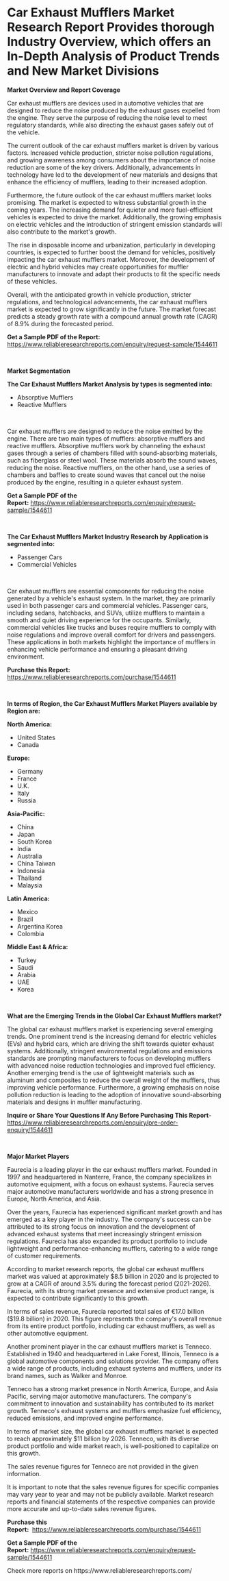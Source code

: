 <p><h1>Car Exhaust Mufflers Market Research Report Provides thorough Industry Overview, which offers an In-Depth Analysis of Product Trends and New Market Divisions</h1></p><p><strong>Market Overview and Report Coverage</strong></p>
<p><p>Car exhaust mufflers are devices used in automotive vehicles that are designed to reduce the noise produced by the exhaust gases expelled from the engine. They serve the purpose of reducing the noise level to meet regulatory standards, while also directing the exhaust gases safely out of the vehicle.</p><p>The current outlook of the car exhaust mufflers market is driven by various factors. Increased vehicle production, stricter noise pollution regulations, and growing awareness among consumers about the importance of noise reduction are some of the key drivers. Additionally, advancements in technology have led to the development of new materials and designs that enhance the efficiency of mufflers, leading to their increased adoption.</p><p>Furthermore, the future outlook of the car exhaust mufflers market looks promising. The market is expected to witness substantial growth in the coming years. The increasing demand for quieter and more fuel-efficient vehicles is expected to drive the market. Additionally, the growing emphasis on electric vehicles and the introduction of stringent emission standards will also contribute to the market's growth.</p><p>The rise in disposable income and urbanization, particularly in developing countries, is expected to further boost the demand for vehicles, positively impacting the car exhaust mufflers market. Moreover, the development of electric and hybrid vehicles may create opportunities for muffler manufacturers to innovate and adapt their products to fit the specific needs of these vehicles.</p><p>Overall, with the anticipated growth in vehicle production, stricter regulations, and technological advancements, the car exhaust mufflers market is expected to grow significantly in the future. The market forecast predicts a steady growth rate with a compound annual growth rate (CAGR) of 8.9% during the forecasted period.</p></p>
<p><strong>Get a Sample PDF of the Report:</strong> <a href="https://www.reliableresearchreports.com/enquiry/request-sample/1544611">https://www.reliableresearchreports.com/enquiry/request-sample/1544611</a></p>
<p>&nbsp;</p>
<p><strong>Market Segmentation</strong></p>
<p><strong>The Car Exhaust Mufflers Market Analysis by types is segmented into:</strong></p>
<p><ul><li>Absorptive Mufflers</li><li>Reactive Mufflers</li></ul></p>
<p>&nbsp;</p>
<p><p>Car exhaust mufflers are designed to reduce the noise emitted by the engine. There are two main types of mufflers: absorptive mufflers and reactive mufflers. Absorptive mufflers work by channeling the exhaust gases through a series of chambers filled with sound-absorbing materials, such as fiberglass or steel wool. These materials absorb the sound waves, reducing the noise. Reactive mufflers, on the other hand, use a series of chambers and baffles to create sound waves that cancel out the noise produced by the engine, resulting in a quieter exhaust system.</p></p>
<p><strong>Get a Sample PDF of the Report:</strong>&nbsp;<a href="https://www.reliableresearchreports.com/enquiry/request-sample/1544611">https://www.reliableresearchreports.com/enquiry/request-sample/1544611</a></p>
<p>&nbsp;</p>
<p><strong>The Car Exhaust Mufflers Market Industry Research by Application is segmented into:</strong></p>
<p><ul><li>Passenger Cars</li><li>Commercial Vehicles</li></ul></p>
<p>&nbsp;</p>
<p><p>Car exhaust mufflers are essential components for reducing the noise generated by a vehicle's exhaust system. In the market, they are primarily used in both passenger cars and commercial vehicles. Passenger cars, including sedans, hatchbacks, and SUVs, utilize mufflers to maintain a smooth and quiet driving experience for the occupants. Similarly, commercial vehicles like trucks and buses require mufflers to comply with noise regulations and improve overall comfort for drivers and passengers. These applications in both markets highlight the importance of mufflers in enhancing vehicle performance and ensuring a pleasant driving environment.</p></p>
<p><strong>Purchase this Report:</strong>&nbsp; <a href="https://www.reliableresearchreports.com/purchase/1544611">https://www.reliableresearchreports.com/purchase/1544611</a></p>
<p>&nbsp;</p>
<p><strong>In terms of Region, the Car Exhaust Mufflers Market Players available by Region are:</strong></p>
<p>
    <p> <strong> North America: </strong>
        <ul>
            <li>United States</li>
            <li>Canada</li>
        </ul>
        </p> 
    <p> <strong> Europe: </strong>
        <ul>
            <li>Germany</li>
            <li>France</li>
            <li>U.K.</li>
            <li>Italy</li>
            <li>Russia</li>
        </ul>
        </p> 
    <p> <strong> Asia-Pacific: </strong>
        <ul>
            <li>China</li>
            <li>Japan</li>
            <li>South Korea</li>
            <li>India</li>
            <li>Australia</li>
            <li>China Taiwan</li>
            <li>Indonesia</li>
            <li>Thailand</li>
            <li>Malaysia</li>
        </ul>
        </p> 
    <p> <strong> Latin America: </strong>
        <ul>
            <li>Mexico</li>
            <li>Brazil</li>
            <li>Argentina Korea</li>
            <li>Colombia</li>
        </ul>
        </p> 
    <p> <strong> Middle East & Africa: </strong>
        <ul>
            <li>Turkey</li>
            <li>Saudi</li>
            <li>Arabia</li>
            <li>UAE</li>
            <li>Korea</li>
        </ul>
    </p>
    </p>
<p>&nbsp;</p>
<p><strong>What are the Emerging Trends in the Global Car Exhaust Mufflers market?</strong></p>
<p><p>The global car exhaust mufflers market is experiencing several emerging trends. One prominent trend is the increasing demand for electric vehicles (EVs) and hybrid cars, which are driving the shift towards quieter exhaust systems. Additionally, stringent environmental regulations and emissions standards are prompting manufacturers to focus on developing mufflers with advanced noise reduction technologies and improved fuel efficiency. Another emerging trend is the use of lightweight materials such as aluminum and composites to reduce the overall weight of the mufflers, thus improving vehicle performance. Furthermore, a growing emphasis on noise pollution reduction is leading to the adoption of innovative sound-absorbing materials and designs in muffler manufacturing.</p></p>
<p><strong>Inquire or Share Your Questions If Any Before Purchasing This Report</strong>- <a href="https://www.reliableresearchreports.com/enquiry/pre-order-enquiry/1544611">https://www.reliableresearchreports.com/enquiry/pre-order-enquiry/1544611</a></p>
<p>&nbsp;</p>
<p><strong>Major Market Players</strong></p>
<p><p>Faurecia is a leading player in the car exhaust mufflers market. Founded in 1997 and headquartered in Nanterre, France, the company specializes in automotive equipment, with a focus on exhaust systems. Faurecia serves major automotive manufacturers worldwide and has a strong presence in Europe, North America, and Asia.</p><p>Over the years, Faurecia has experienced significant market growth and has emerged as a key player in the industry. The company's success can be attributed to its strong focus on innovation and the development of advanced exhaust systems that meet increasingly stringent emission regulations. Faurecia has also expanded its product portfolio to include lightweight and performance-enhancing mufflers, catering to a wide range of customer requirements.</p><p>According to market research reports, the global car exhaust mufflers market was valued at approximately $8.5 billion in 2020 and is projected to grow at a CAGR of around 3.5% during the forecast period (2021-2026). Faurecia, with its strong market presence and extensive product range, is expected to contribute significantly to this growth.</p><p>In terms of sales revenue, Faurecia reported total sales of €17.0 billion ($19.8 billion) in 2020. This figure represents the company's overall revenue from its entire product portfolio, including car exhaust mufflers, as well as other automotive equipment.</p><p>Another prominent player in the car exhaust mufflers market is Tenneco. Established in 1940 and headquartered in Lake Forest, Illinois, Tenneco is a global automotive components and solutions provider. The company offers a wide range of products, including exhaust systems and mufflers, under its brand names, such as Walker and Monroe.</p><p>Tenneco has a strong market presence in North America, Europe, and Asia Pacific, serving major automotive manufacturers. The company's commitment to innovation and sustainability has contributed to its market growth. Tenneco's exhaust systems and mufflers emphasize fuel efficiency, reduced emissions, and improved engine performance.</p><p>In terms of market size, the global car exhaust mufflers market is expected to reach approximately $11 billion by 2026. Tenneco, with its diverse product portfolio and wide market reach, is well-positioned to capitalize on this growth.</p><p>The sales revenue figures for Tenneco are not provided in the given information.</p><p>It is important to note that the sales revenue figures for specific companies may vary year to year and may not be publicly available. Market research reports and financial statements of the respective companies can provide more accurate and up-to-date sales revenue figures.</p></p>
<p><strong>Purchase this Report:</strong>&nbsp;&nbsp;<a href="https://www.reliableresearchreports.com/purchase/1544611">https://www.reliableresearchreports.com/purchase/1544611</a></p>
<p></p>
<p><strong>Get a Sample PDF of the Report:</strong>&nbsp;<a href="https://www.reliableresearchreports.com/enquiry/request-sample/1544611">https://www.reliableresearchreports.com/enquiry/request-sample/1544611</a></p>
<p>Check more reports on https://www.reliableresearchreports.com/</p>